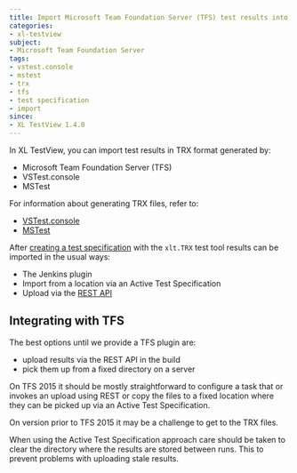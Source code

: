 ```yaml
---
title: Import Microsoft Team Foundation Server (TFS) test results into XL TestView
categories:
- xl-testview
subject:
- Microsoft Team Foundation Server
tags:
- vstest.console
- mstest
- trx
- tfs
- test specification
- import
since:
- XL TestView 1.4.0
---
```


In XL TestView, you can import test results in TRX format generated by:

* Microsoft Team Foundation Server (TFS)
* VSTest.console
* MSTest

For information about generating TRX files, refer to:

* [VSTest.console](https://msdn.microsoft.com/en-us/library/jj155796.aspx)
* [MSTest](https://msdn.microsoft.com/en-us/library/ms182489.aspx)

After [creating a test specification](/xl-testview/how-to/create-a-test-specification.html) with the `xlt.TRX` test tool results can be imported in the usual ways:

* The Jenkins plugin
* Import from a location via an Active Test Specification
* Upload via the [REST API](/xl-testview/latest/rest-api/)

## Integrating with TFS

The best options until we provide a TFS plugin are:

* upload results via the REST API in the build
* pick them up from a fixed directory on a server

On TFS 2015 it should be mostly straightforward to configure a task that or invokes an upload using REST or copy the files to a fixed location where they can be picked up via an Active Test Specification.

On version prior to TFS 2015 it may be a challenge to get to the TRX files.

When using the Active Test Specification approach care should be taken to clear the directory where the results are stored between runs. This to prevent problems with uploading stale results.
